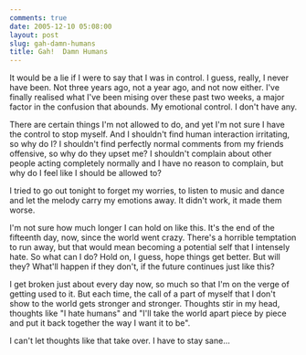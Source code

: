 ```yaml
---
comments: true
date: 2005-12-10 05:08:00
layout: post
slug: gah-damn-humans
title: Gah!  Damn Humans
---
```


It would be a lie if I were to say that I was in control.  I guess, really, I never have been.  Not three years ago, not a year ago, and not now either.  I've finally realised what I've been mising over these past two weeks, a major factor in the confusion that abounds.  My emotional control.  I don't have any.  

There are certain things I'm not allowed to do, and yet I'm not sure I have the control to stop myself.  And I shouldn't find human interaction irritating, so why do I?  I shouldn't find perfectly normal comments from my friends offensive, so why do they upset me?  I shouldn't complain about other people acting completely normally and I have no reason to complain, but why do I feel like I should be allowed to?  

I tried to go out tonight to forget my worries, to listen to music and dance and let the melody carry my emotions away.  It didn't work, it made them worse.  

I'm not sure how much longer I can hold on like this.  It's the end of the fifteenth day, now, since the world went crazy.  There's a horrible temptation to run away, but that would mean becoming a potential self that I intensely hate.  So what can I do?  Hold on, I guess, hope things get better.  But will they?  What'll happen if they don't, if the future continues just like this?  

I get broken just about every day now, so much so that I'm on the verge of getting used to it.  But each time, the call of a part of myself that I don't show to the world gets stronger and stronger.  Thoughts stir in my head, thoughts like "I hate humans" and "I'll take the world apart piece by piece and put it back together the way I want it to be".  

I can't let thoughts like that take over.  I have to stay sane...
